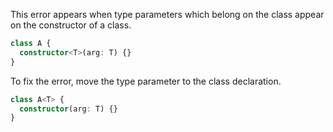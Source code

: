 This error appears when type parameters which belong on the class appear on the constructor of a class.

```ts
class A {
  constructor<T>(arg: T) {}
}
```

To fix the error, move the type parameter to the class declaration.

```ts
class A<T> {
  constructor(arg: T) {}
}
```
